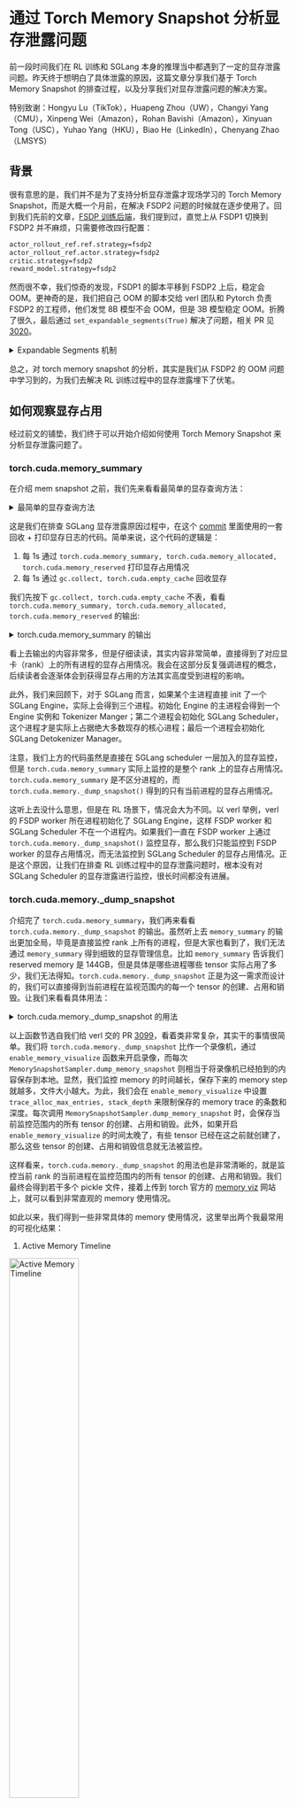 # 通过 Torch Memory Snapshot 分析显存泄露问题

前一段时间我们在 RL 训练和 SGLang 本身的推理当中都遇到了一定的显存泄露问题。昨天终于想明白了具体泄露的原因，这篇文章分享我们基于 Torch Memory Snapshot 的排查过程，以及分享我们对显存泄露问题的解决方案。

特别致谢：Hongyu Lu（TikTok），Huapeng Zhou（UW），Changyi Yang（CMU），Xinpeng Wei（Amazon），Rohan Bavishi（Amazon），Xinyuan Tong（USC），Yuhao Yang（HKU），Biao He（LinkedIn），Chenyang Zhao（LMSYS）

## 背景

很有意思的是，我们并不是为了支持分析显存泄露才现场学习的 Torch Memory Snapshot，而是大概一个月前，在解决 FSDP2 问题的时候就在逐步使用了。回到我们先前的文章，[FSDP 训练后端](../../rlhf/sys-design/readme-2.md#fsdp-in-verl)，我们提到过，直觉上从 FSDP1 切换到 FSDP2 并不麻烦，只需要修改四行配置：

```bash
actor_rollout_ref.ref.strategy=fsdp2
actor_rollout_ref.actor.strategy=fsdp2
critic.strategy=fsdp2
reward_model.strategy=fsdp2
```

然而很不幸，我们惊奇的发现，FSDP1 的脚本平移到 FSDP2 上后，稳定会 OOM。更神奇的是，我们把自己 OOM 的脚本交给 verl 团队和 Pytorch 负责 FSDP2 的工程师，他们发觉 8B 模型不会 OOM，但是 3B 模型稳定 OOM。折腾了很久，最后通过 `set_expandable_segments(True)` 解决了问题，相关 PR 见[3020](https://github.com/volcengine/verl/pull/3020)。

<details>
<summary>Expandable Segments 机制</summary>

`set_expandable_segments(True)` 通过开启 CUDA 的可扩展内存段功能，使得 PyTorch 能够更灵活地管理 GPU 内存。PyTorch 在 CUDA 后端上的内存分配主要由 CUDA caching allocator 管理。allocator 不会立即将释放的内存返回给操作系统，而是将其保存在一个内部的内存池中，以便后续的内存请求可以快速得到满足。这种机制通过减少与 CUDA API 的交互来提高性能。内存池实质上由 segment 和 block 两个概念来描述。

1. Segments (内存段)：内存段是 PyTorch 从 CUDA 驱动程序请求的大块连续内存。这些段是内存分配的最小单位，所有的 PyTorch 张量和数据都存储在这些段中。所有分配的 segment 总和就是 Reserved Memory。
2. Blocks (内存块)：每个内存段都包含许多小块内存（blocks）。当 PyTorch 需要分配内存时，它会在一个现有的段中寻找一个合适的空闲块。如果找不到，它会尝试从 CUDA 驱动程序中申请一个新的段。所有分配的 block 总和就是 Allocated Memory。

默认情况下，当 PyTorch 的 caching allocator 无法在现有内存段中找到足够大的空闲块时，它会向 CUDA 驱动程序请求一个新的内存段。这个新段的大小是根据当前的内存需求动态决定的。但是，这种动态扩展机制可能导致内存碎片化，先前分配的 segment 留下的 block 迟迟无法被利用，尤其是在 PyTorch 内存分配器频繁地释放和申请大块内存的情况下。

回到 FSDP 上，FSDP 默认采用 zero3 的策略，在 forward 和 backward 都需要 all gather，每个 GPU 节点会临时聚合其他节点的 parameter shard，这会创建临时的大量张量，导致对连续内存的需求激增。在传统的内存管理模式下，如果 caching allocator 无法找到一个足够大的连续内存块来容纳这些临时的大张量，就会直接 OOM。即使 GPU 仍有可用内存，但由于内存碎片化，没有足够的连续空间来容纳所需的新张量。

`torch.cuda.memory._set_allocator_settings("expandable_segments:True")` 将 PyTorch 的内存管理模式切换为一种更灵活的模式。开启该功能后，当 caching allocator 需要更大的连续内存时，它不再仅仅尝试从 CUDA 驱动程序中请求一个全新的段，而是尝试扩展已有的内存段。这种扩展机制允许 PyTorch 重新调整其内存布局，将分散的空闲内存块扩展或者合并为更大的连续块，从而满足那些对大块内存有需求的临时张量的分配。
</details>

总之，对 torch memory snapshot 的分析，其实是我们从 FSDP2 的 OOM 问题中学习到的，为我们去解决 RL 训练过程中的显存泄露埋下了伏笔。

## 如何观察显存占用

经过前文的铺垫，我们终于可以开始介绍如何使用 Torch Memory Snapshot 来分析显存泄露问题了。

### torch.cuda.memory_summary

在介绍 mem snapshot 之前，我们先来看看最简单的显存查询方法：

<details>
<summary>最简单的显存查询方法</summary>

```python
    @DynamicGradMode()
    def event_loop_overlap(self):
        """A scheduler loop that overlaps the CPU processing and GPU computation."""
        self.result_queue = deque()

        # 初始化内存日志文件
        if not hasattr(self, "_memory_log_file"):
            import datetime

            start_time = datetime.datetime.now().strftime("%Y%m%d_%H%M%S")
            self._memory_log_filename = f"{start_time}_memory_log.txt"
            self._memory_log_file = open(self._memory_log_filename, "w")
            self._memory_log_file.write(
                "timestamp,memory_summary,memory_allocated,memory_reserved\n"
            )
            self._memory_log_file.flush()

        while True:
            current_time = time.time()
            if (
                not hasattr(self, "_last_memory_log_time")
                or current_time - self._last_memory_log_time >= 1.0
            ):
                gc.collect()
                torch.cuda.empty_cache()

                # 获取内存信息
                memory_summary = torch.cuda.memory_summary(
                    device=self.gpu_id, abbreviated=True
                )
                memory_allocated = torch.cuda.memory_allocated()
                memory_reserved = torch.cuda.memory_reserved()

                # 转换为MB
                memory_allocated_mb = memory_allocated / (1024 * 1024)
                memory_reserved_mb = memory_reserved / (1024 * 1024)

                # 记录时间戳
                timestamp = time.strftime("%Y-%m-%d %H:%M:%S", time.localtime())

                # 写入日志文件
                self._memory_log_file.write(
                    f"{timestamp},\"{memory_summary.replace(',', ';')}\",{memory_allocated_mb:.2f},{memory_reserved_mb:.2f}\n"
                )
                self._memory_log_file.flush()

                # 更新时间记录
                self._last_memory_log_time = current_time

                # 同时打印到控制台（可选）
                print(f"[{timestamp}] Memory allocated: {memory_allocated_mb:.2f} MB")
                print(f"[{timestamp}] Memory reserved: {memory_reserved_mb:.2f} MB")
```

</details>

这是我们在排查 SGLang 显存泄露原因过程中，在这个 [commit](https://github.com/sgl-project/sglang/pull/9071/files#diff-c3b8cc39d10c245933a25aa9c2fd6397f6b31ed8d85c0ecbb926c1f42afdd178) 里面使用的一套回收 + 打印显存日志的代码。简单来说，这个代码的逻辑是：

1. 每 1s 通过 `torch.cuda.memory_summary, torch.cuda.memory_allocated, torch.cuda.memory_reserved` 打印显存占用情况
2. 每 1s 通过 `gc.collect, torch.cuda.empty_cache` 回收显存

我们先按下 `gc.collect, torch.cuda.empty_cache` 不表，看看 `torch.cuda.memory_summary, torch.cuda.memory_allocated, torch.cuda.memory_reserved` 的输出:

<details>
<summary>torch.cuda.memory_summary 的输出</summary>

```bash
|===========================================================================|
|                  PyTorch CUDA memory summary, device ID 0                 |
|---------------------------------------------------------------------------|
|            CUDA OOMs: 0            |        cudaMalloc retries: 0         |
|===========================================================================|
|        Metric         | Cur Usage  | Peak Usage | Tot Alloc  | Tot Freed  |
|---------------------------------------------------------------------------|
| Allocated memory      | 184648 KiB | 192833 KiB | 258378 KiB |  73729 KiB |
|       from large pool | 184576 KiB | 192768 KiB | 254208 KiB |  69632 KiB |
|       from small pool |     72 KiB |   1060 KiB |   4170 KiB |   4097 KiB |
|---------------------------------------------------------------------------|
| Active memory         | 184648 KiB | 192833 KiB | 258378 KiB |  73729 KiB |
|       from large pool | 184576 KiB | 192768 KiB | 254208 KiB |  69632 KiB |
|       from small pool |     72 KiB |   1060 KiB |   4170 KiB |   4097 KiB |
|---------------------------------------------------------------------------|
| Requested memory      | 184648 KiB | 192832 KiB | 258376 KiB |  73728 KiB |
|       from large pool | 184576 KiB | 192768 KiB | 254208 KiB |  69632 KiB |
|       from small pool |     72 KiB |   1060 KiB |   4168 KiB |   4096 KiB |
|---------------------------------------------------------------------------|
| GPU reserved memory   | 235520 KiB | 235520 KiB | 235520 KiB |      0 B   |
|       from large pool | 233472 KiB | 233472 KiB | 233472 KiB |      0 B   |
|       from small pool |   2048 KiB |   2048 KiB |   2048 KiB |      0 B   |
|---------------------------------------------------------------------------|
| Non-releasable memory |  30391 KiB |  38607 KiB | 132985 KiB | 102594 KiB |
|       from large pool |  28416 KiB |  36608 KiB | 126848 KiB |  98432 KiB |
|       from small pool |   1975 KiB |   2040 KiB |   6137 KiB |   4162 KiB |
|---------------------------------------------------------------------------|
| Allocations           |      21    |      23    |      42    |      21    |
|       from large pool |      12    |      14    |      26    |      14    |
|       from small pool |       9    |      10    |      16    |       7    |
|---------------------------------------------------------------------------|
| Active allocs         |      21    |      23    |      42    |      21    |
|       from large pool |      12    |      14    |      26    |      14    |
|       from small pool |       9    |      10    |      16    |       7    |
|---------------------------------------------------------------------------|
| GPU reserved segments |      10    |      10    |      10    |       0    |
|       from large pool |       9    |       9    |       9    |       0    |
|       from small pool |       1    |       1    |       1    |       0    |
|---------------------------------------------------------------------------|
| Non-releasable allocs |       6    |       6    |      13    |       7    |
|       from large pool |       4    |       5    |      11    |       7    |
|       from small pool |       2    |       2    |       2    |       0    |
|---------------------------------------------------------------------------|
| Oversize allocations  |       0    |       0    |       0    |       0    |
|---------------------------------------------------------------------------|
| Oversize GPU segments |       0    |       0    |       0    |       0    |
|===========================================================================|
```

</details>

看上去输出的内容非常多，但是仔细读读，其实内容非常简单，直接得到了对应显卡（rank）上的所有进程的显存占用情况。我会在这部分反复强调进程的概念，后续读者会逐渐体会到获得显存占用的方法其实高度受到进程的影响。

此外，我们来回顾下，对于 SGLang 而言，如果某个主进程直接 init 了一个 SGLang Engine，实际上会得到三个进程。初始化 Engine 的主进程会得到一个 Engine 实例和 Tokenizer Manger；第二个进程会初始化 SGLang Scheduler，这个进程才是实际上占据绝大多数现存的核心进程；最后一个进程会初始化 SGLang Detokenizer Manager。

注意，我们上方的代码虽然是直接在 SGLang scheduler 一层加入的显存监控，但是 `torch.cuda.memory_summary` 实际上监控的是整个 rank 上的显存占用情况。`torch.cuda.memory_summary` 是不区分进程的，而 `torch.cuda.memory._dump_snapshot()` 得到的只有当前进程的显存占用情况。

这听上去没什么意思，但是在 RL 场景下，情况会大为不同。以 verl 举例，verl 的 FSDP worker 所在进程初始化了 SGLang Engine，这样 FSDP worker 和 SGLang Scheduler 不在一个进程内。如果我们一直在 FSDP worker 上通过 `torch.cuda.memory._dump_snapshot()` 监控显存，那么我们只能监控到 FSDP worker 的显存占用情况，而无法监控到 SGLang Scheduler 的显存占用情况。正是这个原因，让我们在排查 RL 训练过程中的显存泄露问题时，根本没有对 SGLang Scheduler 的显存泄露进行监控，很长时间都没有进展。


### torch.cuda.memory._dump_snapshot

介绍完了 `torch.cuda.memory_summary`，我们再来看看 `torch.cuda.memory._dump_snapshot` 的输出。虽然听上去 `memory_summary` 的输出更加全局，毕竟是直接监控 rank 上所有的进程，但是大家也看到了，我们无法通过 `memory_summary` 得到细致的显存管理信息。比如 `memory_summary` 告诉我们 reserved memory 是 144GB，但是具体是哪些进程哪些 tensor 实际占用了多少，我们无法得知。`torch.cuda.memory._dump_snapshot` 正是为这一需求而设计的，我们可以直接得到当前进程在监视范围内的每一个 tensor 的创建、占用和销毁。让我们来看看具体用法：

<details>
<summary>torch.cuda.memory._dump_snapshot 的用法</summary>

```python
def enable_memory_visualize(
    trace_alloc_max_entries: int = 200_000,
    stack_depth: int = 32,
    context: str = "all",
    stacks: str = "all",
    devices=None,
    record_context: bool = True,
):
    """
    Enables memory history recording for CUDA allocations. This function
    should be called before any large-scale CUDA allocations. For DDP or
    multi-process setups, it must be called on each rank.

    Args:
        trace_alloc_max_entries (int): Maximum number of allocation entries
            to record.
        stack_depth (int): The depth of the call stack to capture for each
            allocation. (Supported by some PyTorch versions).
        context (str): The type of memory events to record.
            'alloc': records only allocation events.
            'state': records memory state changes.
            'all': records both.
        stacks (str): The type of call stacks to record.
            'python': records Python stacks.
            'cpp': records C++ stacks (available in some versions).
            'all': records both.
        devices (Union[int, list[int], None]): The device for which to enable
            memory history. `None` enables it for the current default device.
        record_context (bool): Whether to record context information for
            allocations. Required by older PyTorch versions.
    """
    # Memory history recording is CUDA-specific functionality
    if not is_cuda_available:
        logger.warning("[memory_visualize] Memory history recording is only available on CUDA devices")
        return

    f = get_torch_device().memory._record_memory_history
    params = set(inspect.signature(f).parameters.keys())

    def _one_call(dev_kw=None):
        kwargs = {}
        if "context" in params:
            kwargs["context"] = context
        if "stacks" in params:
            kwargs["stacks"] = stacks
        if "max_entries" in params:
            kwargs["max_entries"] = trace_alloc_max_entries
        elif "trace_alloc_max_entries" in params:
            kwargs["trace_alloc_max_entries"] = trace_alloc_max_entries
        if "stack_depth" in params:
            kwargs["stack_depth"] = stack_depth
        if dev_kw is not None:
            if "device" in params:
                kwargs["device"] = dev_kw
            elif "devices" in params:
                kwargs["devices"] = dev_kw if isinstance(dev_kw, list) else [dev_kw]
        if "record_context" in params:
            kwargs["record_context"] = record_context

        try:
            f(**kwargs)
            return "native", kwargs
        except TypeError:
            try:
                if "trace_alloc_max_entries" in params and "record_context" in params:
                    f(enabled=True, trace_alloc_max_entries=trace_alloc_max_entries, record_context=True)
                    return "legacy", {
                        "enabled": True,
                        "trace_alloc_max_entries": trace_alloc_max_entries,
                        "record_context": True,
                    }
                else:
                    f(enabled=True)
                    return "legacy-min", {"enabled": True}
            except Exception:
                raise

    if devices is None or isinstance(devices, str | int | torch.device):
        mode, used = _one_call(devices if devices is not None else None)
    else:
        mode, used = "multi-device", {}
        for d in list(devices):
            _mode, _used = _one_call(d)
            used[f"dev{d}"] = _used

    device = get_torch_device()
    if device.is_available():
        device.reset_peak_memory_stats()
        device.synchronize()

    rank = int(os.environ.get("RANK", "0") or 0)
    logger.info(f"[memory_visualize][rank {rank}] recording enabled ({mode}); args={used}")


class MemorySnapshotSampler:
    """
    A utility class that dumps GPU memory snapshots.
    This is useful for monitoring memory usage over a long-running process.

    The dumped files can be visualized with https://docs.pytorch.org/memory_viz

    Args:
        out_dir (str): The directory where the snapshots will be saved.
        tag (str): A tag for the snapshot filenames.
    """

    def __init__(self, out_dir: str = "./mem_snapshots", tag: str = "periodic"):
        self.out_dir = out_dir
        self.tag = tag

    def dump_memory_snapshot(self, out_dir: str = "./mem_snapshots", tag: str = "snapshot", sub_dir: str = None):
        """
        Generates a memory snapshot and saves it as a pickle file in a specified directory.
        The files are organized by timestamp in subdirectories, with all ranks' files
        placed in the same timestamp subdirectory.

        Args:
            out_dir (str): The directory where the snapshot file will be saved.
                The directory is created if it does not exist.
            tag (str): A string tag to prepend to the filename for easier identification.
            sub_dir (str): A subdirectory to place the snapshot file in.
        """
        if sub_dir is None:
            timestamp = datetime.now().strftime("%Y%m%d-%H%M")
            out_path = Path(out_dir) / timestamp
        else:
            out_path = Path(out_dir) / sub_dir
        out_path.mkdir(parents=True, exist_ok=True)

        # get the GPU rank on the current process
        rank = os.environ.get("RANK", "0")
        pid = os.getpid()
        # todo(chenyang): check wether we need to sync all ranks before dump
        fname = f"{tag}_rank{rank}_pid{pid}.pickle"
        path = out_path / fname

        device = get_torch_device()
        if not device.is_available():
            logger.warning("[memory_visualize] is only available on CUDA devices.")
            return
        try:
            device.synchronize()
            # Memory snapshot is CUDA-specific functionality
            device.memory._dump_snapshot(str(path))
            logger.info(f"[memory_visualize] dumped: {path}")
        except Exception as e:
            logger.info(f"[memory_visualize][warn] dump failed: {e}")
```

</details>

以上函数节选自我们给 verl 交的 PR [3099](https://github.com/volcengine/verl/pull/3099)，看着类非常复杂，其实干的事情很简单。我们将 `torch.cuda.memory._dump_snapshot` 比作一个录像机，通过 `enable_memory_visualize` 函数来开启录像，而每次 `MemorySnapshotSampler.dump_memory_snapshot` 则相当于将录像机已经拍到的内容保存到本地。显然，我们监控 memory 的时间越长，保存下来的 memory step 就越多，文件大小越大。为此，我们会在 `enable_memory_visualize` 中设置 `trace_alloc_max_entries, stack_depth` 来限制保存的 memory trace 的条数和深度。每次调用 `MemorySnapshotSampler.dump_memory_snapshot` 时，会保存当前监控范围内的所有 tensor 的创建、占用和销毁。此外，如果开启 `enable_memory_visualize` 的时间太晚了，有些 tensor 已经在这之前就创建了，那么这些 tensor 的创建、占用和销毁信息就无法被监控。

这样看来，`torch.cuda.memory._dump_snapshot` 的用法也是非常清晰的，就是监控当前 rank 的当前进程在监控范围内的所有 tensor 的创建、占用和销毁。我们最终会得到若干多个 pickle 文件，接着上传到 torch 官方的 [memory viz](https://pytorch.org/memory_viz) 网站上，就可以看到非常直观的 memory 使用情况。


如此以来，我们得到一些非常具体的 memory 使用情况，这里举出两个我最常用的可视化结果：

1. Active Memory Timeline

<img src="./pics/active-memory-timeline.png" alt="Active Memory Timeline" width="50%">

这张图有非常非常多细节，首先是我们观察整体的 memory 最高点，大致发现最高点在 25GB 左右。此外，我们能明显观察到在我们的整个 record 阶段有非常多的阶段，这里我继续放大一小部分，来看看具体的这个 spike：


<img src="./pics/forward-1.png" alt="Active Memory Timeline" width="50%">

我们观察这个 spike，同时在下方的 stack 内查看这块显存的分配时机，分配过程，和具体大小。这里我们可以观察到，我图中箭头指出的 spike 实际上来自于 verl FSDP 的 forward 过程。更具体的 stack 由于保密问题，不便透露。

一个非常有意思的事情是，我们发觉，相似或者作用相同的显存块，在不同的阶段去拍摄的 memory snapshot 会表现的相当一致，比如相同的颜色、相对位置和大小。举例来说，我们在 verl 每个 training step 结束的地方记录一次 memory snapshot，在 [`examples/grpo_trainer/run_qwen2_5_vl-7b-sglang.sh`](https://github.com/volcengine/verl/blob/main/examples/grpo_trainer/run_qwen2_5_vl-7b-sglang.sh) 中，我们观察 step 2 3 4 结束时的 memory stack，得到如下三张图：

<img src="./pics/step-2.png" alt="step-2" width="50%">
<img src="./pics/step-3.png" alt="step-3" width="50%">
<img src="./pics/step-4.png" alt="step-4" width="50%">

我们注意观察 step 2 的时候，在 7.2GB 7.6GB 和 7.8GB 三个位置，都有连续的大的内存块，均为 512MB 大小（查看 stack，实际上是 optimizer state）。接着，到了 step 3 的时候，7.2GB 位置的 512MB 显存块还在一模一样的位置，但是在 step 2 的 7.6GB 的内存块已经移动到了 8.6GB；到了 step 4，这块 512MB 的显存块已经移动到了 9.6GB 以上了。按照我们的经验，这两个显存块不偏移，中间的这些非常零碎的显存块就是泄露的内容。我们具体看 stack：

<details>
<summary>显存碎片的的 stack</summary>

```bash
/usr/local/lib/python3.10/dist-packages/transformers/models/qwen2_vl/image_processing_qwen2_vl_fast.py:278:_preprocess
??:0:PyMethod_New
/usr/local/lib/python3.10/dist-packages/transformers/models/qwen2_vl/image_processing_qwen2_vl_fast.py:173:_preprocess_image_like_inputs
??:0:PyMethod_New
/usr/local/lib/python3.10/dist-packages/transformers/image_processing_utils_fast.py:659:preprocess
??:0:PyMethod_New
/usr/local/lib/python3.10/dist-packages/transformers/models/qwen2_vl/image_processing_qwen2_vl_fast.py:151:preprocess
??:0:PyMethod_New
/usr/local/lib/python3.10/dist-packages/transformers/image_processing_utils_fast.py:623:call
??:0:PyInit__datetime
/usr/local/lib/python3.10/dist-packages/transformers/models/qwen2_5_vl/processing_qwen2_5_vl.py:150:call
??:0:PyMethod_New
/usr/local/lib/python3.10/dist-packages/sglang/srt/multimodal/processors/base_processor.py:218:process_mm_data
??:0:PyMethod_New
/usr/local/lib/python3.10/dist-packages/sglang/srt/multimodal/processors/base_processor.py:540:_process_and_collect_mm_items
??:0:PyMethod_New
/usr/local/lib/python3.10/dist-packages/sglang/srt/multimodal/processors/base_processor.py:597:process_and_combine_mm_data
/usr/local/lib/python3.10/dist-packages/sglang/srt/multimodal/processors/qwen_vl.py:251:process_mm_data_async
/usr/local/lib/python3.10/dist-packages/sglang/srt/managers/tokenizer_manager.py:535:_tokenize_one_request
/usr/local/lib/python3.10/dist-packages/sglang/srt/managers/tokenizer_manager.py:832:_handle_batch_request
??:0:_PyUnicode_IsWhitespace
??:0:PyIter_Send
/usr/local/lib/python3.10/dist-packages/sglang/srt/managers/tokenizer_manager.py:486:generate_request

```

</details>

很明显，我们发现了这些碎片的来源，就是 qwen vl 的 fast tokenizer 在泄露。

通过我们已有的叙述，想必大家也有了一些使用 torch.cuda.memory._dump_snapshot 的经验，我们也根据以上已有的信息，升级了 [sglang 版本](https://github.com/volcengine/verl/pull/3183)，避免了在 image processor 上的显存泄露。

2. Allocator State History

我们继续看第二种可视化方法，Allocator State History 和 Active Memory Timeline 略同不同，我们能够更具体看到在每个记录的事件结束后，当前进程的显存情况。如下图：

<img src="./pics/stack.png" alt="step-4" width="50%">

其中，五颜六色的柱子是实际分配的显存，挪动到其上可以看到具体的分配时机和行数，比如：

<details>
<summary>我先前提到的 optimizer state</summary>

```bash
b7f1ce3742000_0 518.8MiB (543956992 bytes) allocation (stream 0)
CUDACachingAllocator.cpp:0:c10::cuda::CUDACachingAllocator::Native::DeviceCachingAllocator::malloc(signed char, unsigned long, CUstream_st*)
python_torch_functions_0.cpp:0:torch::autograd::THPVariable_zeros_like(_object*, _object*, _object*)
/usr/local/lib/python3.10/dist-packages/torch/optim/adam.py:180:_init_group
/usr/local/lib/python3.10/dist-packages/torch/_dynamo/eval_frame.py:838:_fn
/usr/local/lib/python3.10/dist-packages/torch/optim/adam.py:236:step
/usr/local/lib/python3.10/dist-packages/torch/optim/optimizer.py:79:_use_grad
/usr/local/lib/python3.10/dist-packages/torch/optim/optimizer.py:485:wrapper
??:0:PyMethod_New
/usr/local/lib/python3.10/dist-packages/torch/optim/lr_scheduler.py:124:wrapper
/usr/local/lib/python3.10/dist-packages/verl/workers/actor/dp_actor.py:301:_optimizer_step
/usr/local/lib/python3.10/dist-packages/verl/workers/actor/dp_actor.py:496:update_policy
/usr/local/lib/python3.10/dist-packages/verl/utils/profiler/performance.py:118:log
??:0:PyMethod_New
/usr/local/lib/python3.10/dist-packages/verl/utils/profiler/performance.py:105:f
??:0:PyMethod_New
/usr/local/lib/python3.10/dist-packages/verl/workers/fsdp_workers.py:733:update_actor
/usr/local/lib/python3.10/dist-packages/verl/utils/profiler/nvtx_profile.py:180:wrapper
/usr/local/lib/python3.10/dist-packages/verl/single_controller/base/decorator.py:514:inner
??:0:PyMethod_New
/usr/local/lib/python3.10/dist-packages/verl/single_controller/ray/base.py:720:func
/usr/local/lib/python3.10/dist-packages/ray/util/tracing/tracing_helper.py:463:_resume_span
/usr/local/lib/python3.10/dist-packages/ray/_private/function_manager.py:689:actor_method_executor
_raylet.cpp:0:__pyx_pw_3ray_7_raylet_12execute_task_3function_executor(_object*, _object*, _object*)
```

</details>

白色的块是 segment，也即我们最开始提到的已经 reservered 但是没有 allocated 的显存。segment 越多越碎，则显存碎片化越严重，更容易 OOM。

## 究竟显存泄露在哪儿

**首先，我们 bump 了 SGLang 版本后，无论是 VLM 还是 LLM，SGLang 均不存在泄露问题，请大家放心使用 SGLang-verl，可以参考[我们的指南](https://github.com/zhaochenyang20/Awesome-ML-SYS-Tutorial/blob/main/rlhf/verl/multi-turn/release_log/latest_sglang.md)来快速启用。**

其次，我还是来分享下具体泄露的原因：

其实还是在 Rollout 过程中，image processor 有一定的碎片化，或者泄露，加之我在公司里的训练场景非常复杂，所以叠加 FSDP 的碎片化，偶尔会出现 OOM 问题。这里，回到我一开始给出的代码片段：

<details>
<summary>在 SGLang Scheduler 上的每秒回收显存代码</summary>

```python
    @DynamicGradMode()
    def event_loop_overlap(self):
        """A scheduler loop that overlaps the CPU processing and GPU computation."""
        self.result_queue = deque()
        while True:
            current_time = time.time()
            if (
                not hasattr(self, "_last_memory_log_time")
                or current_time - self._last_memory_log_time >= 1.0
            ):
                gc.collect()
                torch.cuda.empty_cache()
```

</details>

这里，每一秒钟调用一次 `gc.collect, torch.cuda.empty_cache` 来回收显存是我手动加的。我们来看看不加的情况，具体的实验记录在 [PR 9071](https://github.com/sgl-project/sglang/pull/9071) 中。

当我启用了每 1s 回收一次显存后，通过高强度指令的方法：

```bash
python -m sglang.bench_serving \
    --backend sglang-oai-chat \
    --dataset-name random-image \
    --num-prompts 500 \
    --random-image-num-images 3 \
    --random-image-resolution 720p \
    --random-input-len 512 \
    --random-output-len 512
```

我们得到一个如下的显存占用随着时间的变化曲线：

<img src="./pics/with-gc.png" alt="Active Memory Timeline" width="50%">

我们观察到，由于同一时间发送了 500 条请求，所以整个 rank 上的显存陡然增加了 30GB。这是合理的，因为 SGLang 的 mem static 参数并不会控制 VLM 的 image processor 的显存占用，VLM 设置的 mem usage 就是要低于 LLM；同时，image processor 肯定要把 image 处理为 tensor，自然是要占据不少显存的。真正值得关注的是，在所有请求处理结束后，无论是 reserved 还是 allocated 的显存，都回到了 145GB 左右。

> 为什么是 145GB 呢，因为我用了 B200 lol，这辈子第一次摸到 B 卡，可惜安装也稍微麻烦些，现在还没试过能不能做 RL 😂

总之，可以观察到，我每 1s 回收一次显存的话，确实是不存在泄露的。但是，我把回收显存的部分去掉后，情况立刻不同了：

<img src="./pics/without-gc.png" alt="Active Memory Timeline" width="50%">

很不幸，我们 allocated 的显存完成了回收，但是 reserved 的显存一直在增长。这就是我提到的，segment 越分越多，越来越细，虽然 block 没有增长，但是 ROllout 阶段显存已经高度碎片化了，在我们公司复杂的 mutli-turn 业务中，一个 rollout request 里面，会有多张图片，最后这些碎片让 SGLang 无法再分配大片连续显存，从而在 rollout 阶段 OOM。

说到此，听上去问题很严重，但是我和做推理引擎的同行交流过，image processor 不由推理引擎掌控，存在这样的碎片或者泄露倒也是正常，而我们在 Scheduler 上定期回收显存的做法，是 reasonable 而且常见的。可惜的是，我在上方提出的方案是每 1s 回收一次，这无疑对性能有很大损失。如果你的 RL 训练也遇到了类似的 VLM 显存泄露问题，我认为有几种解决办法：

1. 加入定期的显存回收机制，比如每 10s 或者每 10 个 requests 回收一次；
2. 直接降低 rollout engine 的 mem static，比如从我们一般设置的 0.85 降低到 0.65；


1 的原因已经在我上方的图示说明清楚了，而 2 的原因值得一提一方面，SGLang 本身不管理 image processor 的显存，所以 SGLang 推荐的 mem static 参数对 VLM 就是比起 LLM 低。LLM 我们一般设置的 mem static 是 0.85，VLM 推荐可能就是 0.8 了；另一方面，很多时候如果我们 rollout 的时候，使用类似 verl 这种 SPMD 策略，每个 rollout worker 的 requests/worker 是能够算出来的（具体来说，是 `train batch size * grpo group size / num workers`），如果经过我们的计算，requests/worker 本身就不高，低于 20，那么设置更大的 mem static，有更大的 kv cache 空间，对推理性能的影响也不大。当然，对于 slime 这种更加解耦的设计，每个 rollout worker 上的 requests/worker 是不一定的，但是也大差不差，还是可以估算到平均每个 worker 处理的 requests 数量。

最后，其实很早之前我就意识到了 rollout 可能存在碎片，我甚至也参考了 verl 团队所写的 `aggressive_empty_cache` 函数，给 SGLang 提了这个 [PR 3136](https://github.com/volcengine/verl/pull/3136)。

<details>
<summary>aggressive_empty_cache 的实现</summary>

```python
def aggressive_empty_cache(force_sync: bool = True, max_retries: int = 3) -> None:
    """
    More aggressive GPU memory cleanup function, tries to release PyTorch reserved
    but unallocated memory.

    Args:
        force_sync: Whether to force device synchronization
        max_retries: Maximum number of retries
    """
    device = get_torch_device()
    if not device.is_available():
        return

    for attempt in range(max_retries):
        # Record memory status before cleanup
        before_reserved = device.memory_reserved()
        before_allocated = device.memory_allocated()

        # Run garbage collection
        gc.collect()

        # Clear PyTorch cache
        device.empty_cache()

        # Force synchronization (optional)
        if force_sync:
            device.synchronize()

        # Record memory status after cleanup
        after_reserved = device.memory_reserved()
        after_allocated = device.memory_allocated()

        # Calculate freed memory
        reserved_freed = before_reserved - after_reserved
        allocated_freed = before_allocated - after_allocated

        logger.info(
            f"Memory cleanup attempt {attempt + 1}: Freed {reserved_freed / 1024**3:.2f} GB reserved, "
            f"{allocated_freed / 1024**3:.2f} GB allocated"
        )

        # Stop retrying if little memory was freed
        if reserved_freed < 1024**3:  # less than 1GB
            break
```

</details>

这个函数其实和直接调用 `gc.collect, torch.cuda.empty_cache` 区别不大，不过他们在回收的同时做了一次同步，可以回收的更彻底些。这个函数是对的，但我的调用时间错了。注意到，我在 PR 3136 中的调用时机是：

```python
  async def wake_up(self):
        aggressive_empty_cache(force_sync=True)

    @GPUMemoryLogger(role="FSDPSGLangShardingManager exit", logger=logger)
    async def sleep(self):
        aggressive_empty_cache(force_sync=True)
```

我们都是在 FSDP 中，调用了 SGLang 的 `wake_up` 和 `sleep` 函数的时候才回收显存，这是有问题的。SGLang 不会和 FSDP 同进程，而且 wake up 和 sleep 的时候已经更换了新的 garbage allocator，自然回收不到 rollout 时候的显存碎片。想明白这点后，我们把思路改成在 rollout 结束的时候回收显存，问题一下就解决了。

